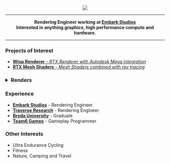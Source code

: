 <p align="center">
    <a href="https://vzout.com"><img src="https://img.shields.io/badge/website-vzout.com-blue?style=for-the-badge"></a><br>
</p>

---

<p align="center">
  <strong>
    Rendering Engineer working at <a href="https://www.embark-studios.com/">Embark Studios</a>
    <br>
    Interested in anything graphics, high performance compute and hardware.
  </strong>
</p>

---

### Projects of Interest

* [**Wisp Renderer** - *RTX Renderer with Autodesk Maya integration*](https://github.com/TeamWisp/WispRenderer)
* [**RTX Mesh Shaders** - *Mesh Shaders combined with ray tracing*](https://github.com/VZout/RTX-Mesh-Shaders)

<h3>
<details>
  <summary>Renders</summary>
  <br>
  <img src="https://i.imgur.com/wtW4Y1o.png" width="100%"><br><br>
  <img src="https://i.imgur.com/puSbu7w.jpg" width="100%"><br><br>
  <img src="https://i.imgur.com/ODoZgWy.jpg" width="100%">
</details>
</h3>

### Experience

* [**Embark Studios**]() - Rendering Engineer
* [**Traverse Research**]() - Rendering Engineer
* [**Breda University**]() - Graduate
* [**Team6 Games**]() - Gameplay Programmer

### Other Interests

* Ultra Endurance Cycling
* Fitness
* Nature, Camping and Travel
